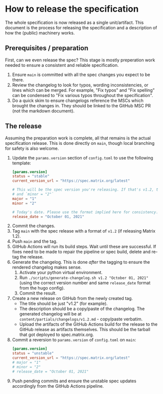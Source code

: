 # How to release the specification

The whole specification is now released as a single unit/artifact. This document is
the process for releasing the specification and a description of how the (public)
machinery works.

## Prerequisites / preparation

First, can we even release the spec? This stage is mostly preperation work needed
to ensure a consistent and reliable specification.

1. Ensure `main` is committed with all the spec changes you expect to be there.
2. Review the changelog to look for typos, wording inconsistencies, or lines which
   can be merged. For example, "Fix typos" and "Fix spelling" can be condensed to
   "Fix various typos throughout the specification".
3. Do a quick skim to ensure changelogs reference the MSCs which brought the changes
   in. They should be linked to the GitHub MSC PR (not the markdown document).

## The release

Assuming the preparation work is complete, all that remains is the actual specification
release. This is done directly on `main`, though local branching for safety is also
welcome.

1. Update the `params.version` section of `config.toml` to use the following template:
   ```toml
   [params.version]
   status = "stable"
   current_version_url = "https://spec.matrix.org/latest"

   # This will be the spec version you're releasing. If that's v1.2, then `major = "1"`
   # and `minor = "2"`
   major = "1"
   minor = "2"

   # Today's date. Please use the format implied here for consistency.
   release_date = "October 01, 2021"
   ```
2. Commit the changes.
3. Tag `main` with the spec release with a format of `v1.2` (if releasing Matrix 1.2).
4. Push `main` and the tag.
5. GitHub Actions will run its build steps. Wait until these are successful. If fixes
   need to be made to repair the pipeline or spec build, delete and re-tag the release.
6. Generate the changelog. This is done *after* the tagging to ensure the rendered
   changelog makes sense.
   1. Activate your python virtual environment.
   2. Run `./scripts/generate-changelog.sh v1.2 "October 01, 2021"` (using the correct
      version number and same `release_date` format from the hugo config).
   3. Commit the result.
7. Create a new release on GitHub from the newly created tag.
   * The title should be just "v1.2" (for example).
   * The description should be a copy/paste of the changelog. The generated changelog
     will be at `content/partials/changelogs/v1.2.md` - copy/paste verbatim.
   * Upload the artifacts of the GitHub Actions build for the release to the GitHub
     release as artifacts themselves. This should be the tarball that got deployed
     to spec.matrix.org.
8. Commit a reversion to `params.version` of `config.toml` on `main`:
   ```toml
   [params.version]
   status = "unstable"
   current_version_url = "https://spec.matrix.org/latest"
   # major = "1"
   # minor = "2"
   # release_date = "October 01, 2021"
   ```
9. Push pending commits and ensure the unstable spec updates accordingly from the
   GitHub Actions pipeline.
